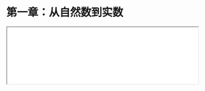 # 第一章：从自然数到实数

<iframe src="./chap1.html" onload="javascript:(function(o){o.style.height=(o.contentWindow.document.body.scrollHeight+30)+'px';}(this));" width="100%">
</iframe>
